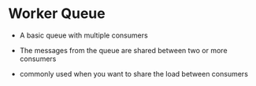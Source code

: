 # Worker Queue

- A basic queue with multiple consumers

- The messages from the queue are shared between two or more consumers

- commonly used when you want to share the load between consumers

